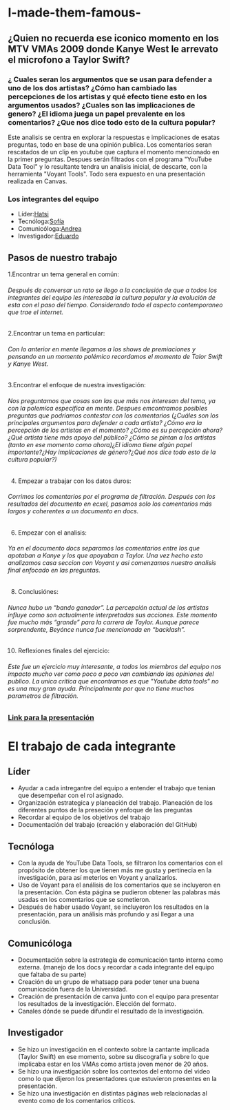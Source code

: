 # I-made-them-famous-
## ¿Quien no recuerda ese iconico momento en los MTV VMAs  2009 donde Kanye West le arrevato el microfono a Taylor Swift? 
### ¿ Cuales seran los argumentos que se usan para defender a uno de los dos artistas? ¿Cómo han cambiado las percepciones de los artistas y qué efecto tiene esto en los argumentos usados? ¿Cuales son las implicaciones de genero? ¿El idioma juega un papel prevalente en los comentarios? ¿Que nos dice todo esto de la cultura popular?
Este analisis se centra en explorar la respuestas e implicaciones de esatas preguntas, todo en base de una opinión publica. Los comentaríos seran rescatados de un clip en youtube que captura el momento mencionado en la primer preguntas. Despues serán filtrados con el programa "YouTube Data Tool" y lo resultante tendra un analisis inicial, de descarte, con la herramienta "Voyant Tools". Todo sera expuesto en una presentación realizada en Canvas.
### Los integrantes del equipo 
* Líder:[Hatsi](https://github.com/hatsisanchez)    
* Tecnóloga:[Sofía](https://github.com/ruiztsofia)
* Comunicóloga:[Andrea](https://github.com/andyvillarrealg)
* Investigador:[Eduardo](https://github.com/Gat021)
## Pasos de nuestro trabajo 
1.Encontrar un tema general en común:
###### Después de conversar un rato se llego a la conclusión de que a todos los integrantes del equipo les interesaba la cultura popular y la evolución de esta con el paso del tiempo. Considerando todo el aspecto contemporaneo que trae el internet.
2.Encontrar un tema en particular:
###### Con lo anterior en mente llegamos a los shows de premiaciones y pensando en un momento polémico recordamos el momento de Talor Swift y Kanye West. 
3.Encontrar el enfoque de nuestra investigación: 
###### Nos preguntamos que cosas son las que más nos interesan del tema, ya con la polemíca especifica en mente. Despues emcontramos posibles preguntas que podriamos contestar con los comentarios (¿Cuáles son los principales argumentos para defender a cada artista? ¿Cómo era la percepción de los artistas en el momento? ¿Cómo es su percepción ahora? ¿Qué artista tiene más apoyo del público? ¿Cómo se pintan a los artistas (tanto en ese momento como ahora)¿El idioma tiene algún papel importante?¿Hay implicaciones de género?¿Qué nos dice todo esto de la cultura popular?)
4. Empezar a trabajar con los datos duros:
###### Corrimos los comentarios por el programa de filtración. Después con los resultados del documento en ecxel, pasamos solo los comentarios más largos y coherentes a un documento en docs. 
6. Empezar con el analisis:
###### Ya en el documento docs separamos los comentarios entre los que apotaban a Kanye y los que apoyaban a Taylor. Una vez hecho esto analizamos casa seccion con Voyant y asi comenzamos nuestro analisis final enfocado en las preguntas.
8. Conclusiónes:
###### Nunca hubo un “bando ganador”. La percepción actual de los artistas influye como son actualmente interpretadas sus acciones. Este momento fue mucho más “grande” para la carrera de Taylor. Aunque parece sorprendente, Beyónce nunca fue mencionada en “backlash”. 
10. Reflexiones finales del ejercicio:
###### Este fue un ejercicio muy interesante, a todos los miembros del equipo nos impacto mucho ver como poco a poco van cambiando las opiniones del publico. La unica critica que encontramos es que "Youtube data tools" no es una muy gran ayuda. Principalmente por que no tiene muchos parametros de filtración.

### [Link para la presentación](https://www.canva.com/design/DAGALDU7D_c/2ZUeKzSRf3nAK-Jja4i5ug/edit?utm_content=DAGALDU7D_c&utm_campaign=designshare&utm_medium=link2&utm_source=sharebutton)
# El trabajo de cada integrante 
## Líder
* Ayudar a cada intregantre del equipo a entender el trabajo que tenian que desempeñar con el rol asignado.
* Organización estrategica y planeación del trabajo. Planeación de los diferentes puntos de la preseción y enfoque de las preguntas
* Recordar al equipo de los objetivos del trabajo 
* Documentación del trabajo (creación y elaboración del GitHub)
## Tecnóloga 
* Con la ayuda de YouTube Data Tools, se filtraron los comentarios con el propósito de obtener los que tienen más me gusta y pertinecia en la investigación, para así meterlos en Voyant y analizarlos.
* Uso de Voyant para el análisis de los comentarios que se incluyeron en la presentación. Con ésta página se pudieron obtener las palabras más usadas en los comentarios que se sometieron.  
* Después de haber usado Voyant, se incluyeron los resultados en la presentación, para un análisis más profundo y así llegar a una conclusión. 
## Comunicóloga 
* Documentación sobre la estrategia de comunicación tanto interna como externa. (manejo de los docs y recordar a cada integrante del equipo que faltaba de su parte)
* Creación de un grupo de whatsapp para poder tener una buena comunicación fuera de la Universidad.
* Creación de presentación de canva junto con el equipo para presentar los resultados de la investigación. Elección del formato. 
* Canales dónde se puede difundir el resultado de la investigación. 
## Investigador 
* Se hizo un investigación en el contexto sobre la cantante implicada (Taylor Swift) en ese momento, sobre su discografía y sobre lo que implicaba estar en los VMAs como artista joven menor de 20 años.
* Se hizo una investigación sobre los contextos del entorno del video como lo que dijeron los presentadores que estuvieron presentes en la presentación.
* Se hizo una investigación en distintas páginas web relacionadas al evento como de los comentarios críticos.

